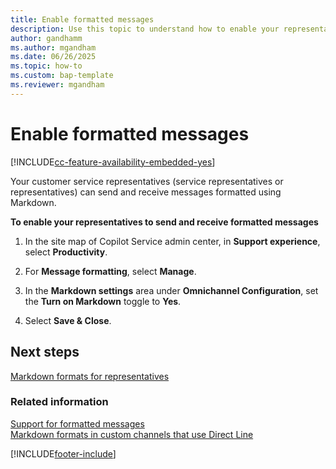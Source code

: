 ```yaml
---
title: Enable formatted messages
description: Use this topic to understand how to enable your representatives to send and receive formatted messages in Dynamics 365 Contact Center.
author: gandhamm
ms.author: mgandham
ms.date: 06/26/2025
ms.topic: how-to
ms.custom: bap-template
ms.reviewer: mgandham
---
```


# Enable formatted messages

[!INCLUDE[cc-feature-availability-embedded-yes](../../includes/cc-feature-availability-embedded-yes.md)]

Your customer service representatives (service representatives or representatives) can send and receive messages formatted using Markdown.

**To enable your representatives to send and receive formatted messages**

1. In the site map of Copilot Service admin center, in **Support experience**, select **Productivity**.

1. For **Message formatting**, select **Manage**.

1. In the **Markdown settings** area under **Omnichannel Configuration**, set the **Turn on Markdown** toggle to **Yes**.

1. Select **Save & Close**.

## Next steps

[Markdown formats for representatives](../use/markdown-formats-agents.md)  

### Related information

[Support for formatted messages](card-support-in-channels.md#support-for-formatted-messages)  
[Markdown formats in custom channels that use Direct Line](../develop/bring-your-own-channel.md#markdown-formats-in-custom-channels)  

[!INCLUDE[footer-include](../../includes/footer-banner.md)]
